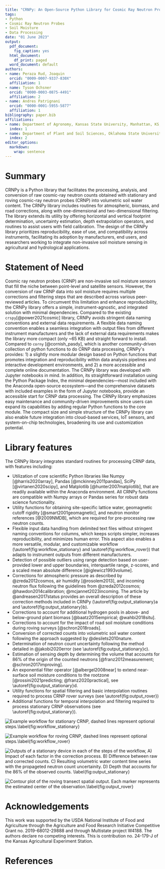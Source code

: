 ```yaml
---
title: "CRNPy: An Open-Source Python Library for Cosmic Ray Neutron Probe Data Processing"
tags:
- Python
- Cosmic Ray Neutron Probes
- Soil Moisture
- Data Processing
date: "01 June 2023"
output:
  pdf_document:
    fig_caption: yes
  html_document:
    df_print: paged
  word_document: default
authors:
- name: Peraza Rud, Joaquin
  orcid: "0009-0007-9337-830X"
  affiliation: 1
- name: Tyson Ochsner
  orcid: "0000-0003-0875-4491"
  affiliation: 2
- name: Andres Patrignani
  orcid: "0000-0001-5955-5877"
  affiliation: 1
bibliography: paper.bib
affiliations:
- name: Department of Agronomy, Kansas State University, Manhattan, KS, USA.
  index: 1
- name: Department of Plant and Soil Sciences, Oklahoma State University, Stillwater, OK, USA.
  index: 2
editor_options:
  markdown:
    wrap: sentence
---
```


# Summary

CRNPy is a Python library that facilitates the processing, analysis, and conversion of raw cosmic-ray neutron counts obtained with stationary and roving cosmic-ray neutron probes (CRNP) into volumetric soil water content. The CRNPy library includes routines for atmospheric, biomass, and road corrections, along with one-dimensional and two-dimensional filtering. The library extends its utility by offering horizontal and vertical footprint determination, uncertainty estimation, depth extrapolation operators, and routines to assist users with field calibration. The design of the CRNPy library prioritizes reproducibility, ease of use, and compatibility across instruments, facilitating its adoption by manufacturers, end users, and researchers working to integrate non-invasive soil moisture sensing in agricultural and hydrological applications. 

# Statement of Need

Cosmic ray neutron probes (CRNP) are non-invasive soil moisture sensors that fill the niche between point-level and satellite sensors. However, the conversion of raw CRNP data into soil moisture requires multiple corrections and filtering steps that are described across various peer-reviewed articles. To circumvent this limitation and enhance reproducibility, the CRNPy library offers a simple, instrument-agnostic, and integrated solution with minimal dependencies. Compared to the existing `crspy`[@power2021cosmic] library, CRNPy avoids stringent data naming conventions and external data requirements. A flexible data naming convention enables a seamless integration with output files from different instrument manufacturers and the lack of external data requirements makes the library more compact (only ~65 KB)  and straight forward to install. Compared to `corny` [@cornish_pasdy], which is another community-driven collection of python functions to do CRNP data processing, CRNPy's provides: 1) a slightly more modular design based on Python functions that promotes integration and reproducibility within data analysis pipelines and interactive development environments, and 2) a more accessible and complete online documentation. The CRNPy library was developed with Jupyter notebooks in mind. In addition, its straightforward installation using the Python Package Index, the minimal dependencies—most included with the Anaconda open-source ecosystem—and the comprehensive datasets with included examples in the form of Jupyter notebooks, provide an accessible start for CRNP data processing. The CRNPy library emphasizes easy maintenance and community-driven improvements since users can expand its capabilities by adding regular Python functions to the core module. The compact size and simple structure of the CRNPy library can also enable future integration into cloud-based services, IoT sensors, and system-on-chip technologies, broadening its use and customization potential.

# Library features

The CRNPy library integrates standard routines for processing CRNP data, with features including:


- Utilization of core scientific Python libraries like Numpy [@harris2020array], Pandas [@mckinney2011pandas], SciPy [@virtanen2020scipy], and Matplotlib [@hunter2007matplotlib], that are readily available within the Anaconda environment. All CRNPy functions are compatible with Numpy arrays or Pandas series for robust data science functionality.
- Utility functions for obtaining site-specific lattice water, geomagnetic cutoff rigidity [@smart2001geomagnetic], and neutron monitor references [@2009NMDB], which are required for pre-processing raw neutron counts.
- Flexible input data handling from delimited text files without stringent naming conventions for columns, which keeps scripts simpler, increases reproducibility, and minimizes human error. This aspect also enables a more versatile, modular, and customizable workflow (\autoref{fig:workflow_stationary} and \autoref{fig:workflow_rover}) that adapts to instrument outputs from different manufacturers.
- Detection of possible outliers using range detection based on user-provided lower and upper boundaries, interquartile range, z-scores, and a scaled mean absolute difference  [@iglewicz1993volume].
- Corrections for atmospheric pressure as described by @zreda2012cosmos, air humidity [@rosolem2013], and incoming neutron flux following the guidelines from @zreda2012cosmos; @hawdon2014calibration; @mcjannet2023incoming. The article by @andreasen2017status provides an overall description of these correction methods included in CRNPy (\autoref{fig:output_stationary}a and \autoref{fig:output_stationary}b).
- Corrections to account for additional hydrogen pools in above- and below-ground plant biomass [@baatz2015empirical; @wahbi2018situ].
- Corrections to account for the impact of road soil moisture conditions during roving surveys [@schron2018roads].
- Conversion of corrected counts into volumetric soil water content following the approach suggested by @desilets2010nature.
- Determination of neutron count uncertainty following the method detailed in @jakobi2020error (see \autoref{fig:output_stationary}c). 
- Estimation of sensing depth by determining the volume that accounts for 86% of the origin of the counted neutrons [@franz2012measurement; @schron2017improving].
- An exponential filter operator [@albergel2008near] to extend near-surface soil moisture conditions to the rootzone [@rossini2021predicting; @franz2020practical], see \autoref{fig:output_stationary}d.
- Utility functions for spatial filtering and basic interpolation routines required to process CRNP rover surveys (see \autoref{fig:output_rover})
- Additional functions for temporal interpolation and filtering required to process stationary CRNP observations  (see \autoref{fig:output_stationary}).

![Example workflow for stationary CRNP, dashed lines represent optional steps.\label{fig:workflow_stationary}](figures/workflow_rdt.png)

![Example workflow for roving CRNP, dashed lines represent optional steps.\label{fig:workflow_rover}](figures/workflow_hydroinnova.png)

![Outputs of a stationary device in each of the steps of the workflow, A) Impact of each factor in the correction process. B) Difference between raw and corrected counts. C) Resulting volumetric water content time series with the propageted neutron count uncertainity. D) Depth that accounts for the 86% of the observed counts.  \label{fig:output_stationary}](figures/timeseries.png)

![Contour plot of the roving transect spatial output. Each marker represents the estimated center of the observation.\label{fig:output_rover}](figures/rover.png)

# Acknowledgements

This work was supported by the USDA National Institute of Food and Agriculture through the Agriculture and Food Research Initiative Competitive Grant no. 2019-68012-29888 and through Multistate project W4188. The authors declare no competing interests. This is contribution no. 24-179-J of the Kansas Agricultural Experiment Station.

# References

